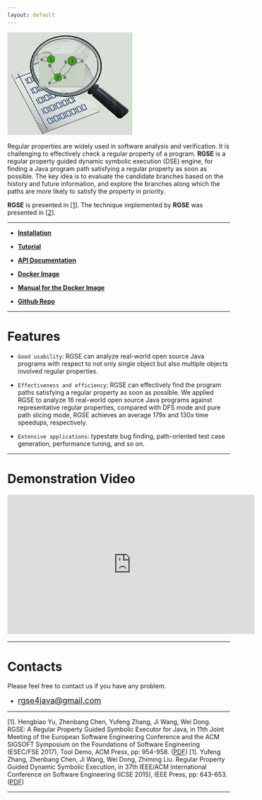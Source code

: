 ```yaml
---
layout: default
---
```


![RGSE](rgse.jpg)

Regular properties are widely used in software analysis and verification. It is challenging to effectively check a regular property of a program. **RGSE** is a regular property guided dynamic symbolic execution (DSE) engine, for finding a Java program path satisfying a regular property as soon as possible. The key idea is to evaluate the candidate branches based on the history and future information, and explore the branches along which the paths are more likely to satisfy the property in priority.

**RGSE** is presented in [[1]](#jump). The technique implemented by **RGSE** was presented in [[2]](#jump). 

* * *

*   [**Installation**](install)

*   [**Tutorial**](tutorials)

*   [**API Documentation**](api)

*   [**Docker Image**](https://1drv.ms/u/s!Amd07GCbYt_zbQZm2w2MBbXI6Zo)

*   [**Manual for the Docker Image**](dockerManual)

*   [**Github Repo**](https://github.com/jrgse/jrgse)

* * *

# [](#header-1)**Features**

*   `Good usability`: RGSE can analyze real-world open source Java programs with respect to not only single object but also multiple objects involved regular properties.

*   `Effectiveness and efficiency`: RGSE can effectively find the program paths satisfying a regular property as soon as possible. We applied RGSE to analyze 16 real-world open source Java programs against representative regular properties, compared with DFS mode and pure path slicing mode, RGSE achieves an average 179x and 130x time speedups, respectively.

*   `Extensive applications`: typestate bug finding, path-oriented test case generation, performance tuning, and so on.

* * *

# [](#header-1)**Demonstration Video**

<iframe width="560" height="315"
 src="https://www.youtube.com/embed/7zAhvRIdaUU" frameborder="0" allowfullscreen>

 </iframe>

* * *

# [](#header-1)**Contacts**

Please feel free to contact us if you have any problem.

*   <font color="#0000FF" size="4">rgse4java@gmail.com</font>

* * *
<span id="jump">[1]</span>. Hengbiao Yu, Zhenbang Chen, Yufeng Zhang, Ji Wang, Wei Dong. RGSE: A Regular Property Guided Symbolic Executor for Java, in 11th Joint Meeting of the European Software Engineering Conference and the ACM SIGSOFT Symposium on the Foundations of Software Engineering (ESEC/FSE 2017), Tool Demo, ACM Press, pp: 954-958. ([PDF](http://zbchen.github.io/Papers_files/fse2017demo.pdf))
<span id="jump">[1]</span>. Yufeng Zhang, Zhenbang Chen, Ji Wang, Wei Dong, Zhiming Liu. Regular Property Guided Dynamic Symbolic Execution, in 37th IEEE/ACM International Conference on Software Engineering (ICSE 2015), IEEE Press, pp: 643-653. ([PDF](http://zbchen.github.io/Papers_files/icse2015.pdf))

* * *
